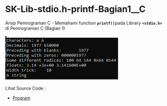 # SK-Lib-stdio.h-printf-Bagian1__C
Arsip Pemrograman C - Memahami function <code><b>printf()</b></code>pada Library <code><b>&lt;stdio.h></b></code> di Pemrograman C (Bagian 1)<br><br>
<img src="https://github.com/RizkyKhapidsyah/SK-Lib-stdio.h-printf-Bagian1__C/blob/master/SK-Lib-stdio.h-printf-Bagian1__C/result/001.PNG"><br><br>
Lihat Source Code : <br>
- <a href="https://github.com/RizkyKhapidsyah/SK-Lib-stdio.h-printf-Bagian1__C/blob/master/SK-Lib-stdio.h-printf-Bagian1__C/Source.c">Program</a>

